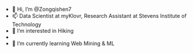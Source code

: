 - 👋 Hi, I’m @Zongqishen7
- 📫 Data Scientist at myKlovr, Research Assistant at Stevens Institute of Technology
- 👀 I’m interested in Hiking
- 
- 🌱 I’m currently learning Web Mining & ML


<!---
Zongqishen7/Zongqishen7 is a ✨ special ✨ repository because its `README.md` (this file) appears on your GitHub profile.
You can click the Preview link to take a look at your changes.
--->
